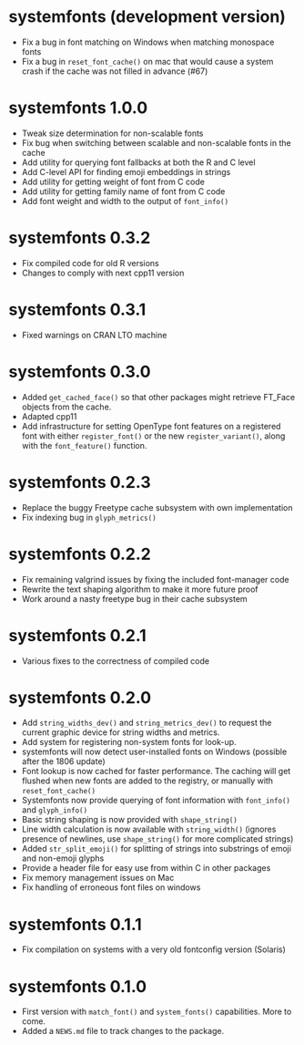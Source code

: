# systemfonts (development version)

* Fix a bug in font matching on Windows when matching monospace fonts
* Fix a bug in `reset_font_cache()` on mac that would cause a system crash if 
  the cache was not filled in advance (#67)

# systemfonts 1.0.0

* Tweak size determination for non-scalable fonts
* Fix bug when switching between scalable and non-scalable fonts in the cache
* Add utility for querying font fallbacks at both the R and C level
* Add C-level API for finding emoji embeddings in strings
* Add utility for getting weight of font from C code
* Add utility for getting family name of font from C code
* Add font weight and width to the output of `font_info()`

# systemfonts 0.3.2

* Fix compiled code for old R versions
* Changes to comply with next cpp11 version

# systemfonts 0.3.1

* Fixed warnings on CRAN LTO machine

# systemfonts 0.3.0

* Added `get_cached_face()` so that other packages might retrieve FT_Face 
  objects from the cache.
* Adapted cpp11
* Add infrastructure for setting OpenType font features on a registered font with
  either `register_font()` or the new `register_variant()`, along with the 
  `font_feature()` function.

# systemfonts 0.2.3

* Replace the buggy Freetype cache subsystem with own implementation
* Fix indexing bug in `glyph_metrics()`

# systemfonts 0.2.2

* Fix remaining valgrind issues by fixing the included font-manager code
* Rewrite the text shaping algorithm to make it more future proof
* Work around a nasty freetype bug in their cache subsystem

# systemfonts 0.2.1

* Various fixes to the correctness of compiled code

# systemfonts 0.2.0

* Add `string_widths_dev()` and `string_metrics_dev()` to request the current 
  graphic device for string widths and metrics.
* Add system for registering non-system fonts for look-up.
* systemfonts will now detect user-installed fonts on Windows 
  (possible after the 1806 update)
* Font lookup is now cached for faster performance. The caching will get flushed
  when new fonts are added to the registry, or manually with `reset_font_cache()`
* Systemfonts now provide querying of font information with `font_info()` and 
  `glyph_info()`
* Basic string shaping is now provided with `shape_string()`
* Line width calculation is now available with `string_width()` (ignores 
  presence of newlines, use `shape_string()` for more complicated strings)
* Added `str_split_emoji()` for splitting of strings into substrings of emoji 
  and non-emoji glyphs
* Provide a header file for easy use from within C in other packages
* Fix memory management issues on Mac
* Fix handling of erroneous font files on windows

# systemfonts 0.1.1

* Fix compilation on systems with a very old fontconfig version (Solaris)

# systemfonts 0.1.0

* First version with `match_font()` and `system_fonts()` capabilities. More to
  come.
* Added a `NEWS.md` file to track changes to the package.
